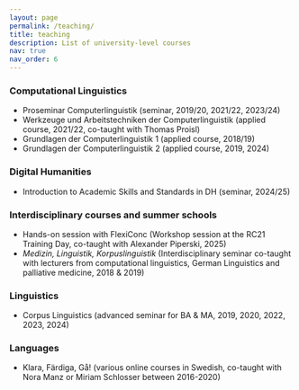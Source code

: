 ```yaml
---
layout: page
permalink: /teaching/
title: teaching
description: List of university-level courses
nav: true
nav_order: 6
---
```


### Computational Linguistics
- Proseminar Computerlinguistik (seminar, 2019/20, 2021/22, 2023/24)
- Werkzeuge und Arbeitstechniken der Computerlinguistik (applied course, 2021/22, co-taught with Thomas Proisl)
- Grundlagen der Computerlinguistik 1 (applied course, 2018/19)
- Grundlagen der Computerlinguistik 2 (applied course, 2019, 2024)

### Digital Humanities
- Introduction to Academic Skills and Standards in DH (seminar, 2024/25)

### Interdisciplinary courses and summer schools
- Hands-on session with FlexiConc (Workshop session at the RC21 Training Day, co-taught with Alexander Piperski, 2025)
- *Medizin, Linguistik, Korpuslinguistik* (Interdisciplinary seminar co-taught with lecturers from computational linguistics, German Linguistics and palliative medicine, 2018 & 2019)

### Linguistics
- Corpus Linguistics (advanced seminar for BA & MA, 2019, 2020, 2022, 2023, 2024) 


### Languages
- Klara, Färdiga, Gå! (various online courses in Swedish, co-taught with Nora Manz or Miriam Schlosser between 2016-2020)